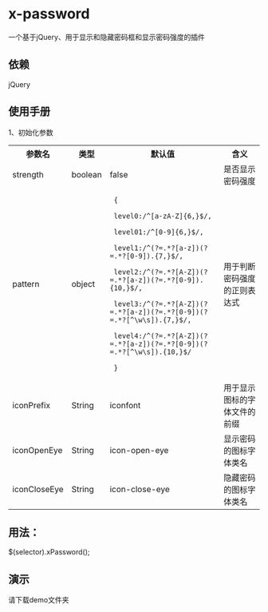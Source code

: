 # x-password

一个基于jQuery、用于显示和隐藏密码框和显示密码强度的插件

## 依赖

jQuery

## 使用手册

1、初始化参数

<table>
   <tr>
       <th>参数名</th>
       <th>类型</th>
       <th>默认值</th>
       <th>含义</th>
   </tr>
   <tr>
       <td>strength</td>
       <td>boolean</td>
       <td>false</td>
       <td>是否显示密码强度</td>
   </tr>
   <tr>
       <td>pattern</td>
       <td>object</td>
       <td>
           
     {
          
     level0:/^[a-zA-Z]{6,}$/,
          
     level01:/^[0-9]{6,}$/,
            
     level1:/^(?=.*?[a-z])(?=.*?[0-9]).{7,}$/,
            
     level2:/^(?=.*?[A-Z])(?=.*?[a-z])(?=.*?[0-9]).{10,}$/,
            
     level3:/^(?=.*?[A-Z])(?=.*?[a-z])(?=.*?[0-9])(?=.*?[^\w\s]).{7,}$/,
         
     level4:/^(?=.*?[A-Z])(?=.*?[a-z])(?=.*?[0-9])(?=.*?[^\w\s]).{10,}$/ 
            
     }
          
  </td>
       <td>用于判断密码强度的正则表达式</td>
   </tr>
   <tr>
       <td>iconPrefix</td>
       <td>String</td>
       <td>iconfont</td>
       <td>用于显示图标的字体文件的前缀</td>
   </tr>
   <tr>
       <td>iconOpenEye</td>
       <td>String</td>
       <td>icon-open-eye</td>
       <td>显示密码的图标字体类名</td>
   </tr>
   <tr>
       <td>iconCloseEye</td>
       <td>String</td>
       <td>icon-close-eye</td>
       <td>隐藏密码的图标字体类名</td>
   </tr>
</table>

## 用法：

$(selector).xPassword();

## 演示

请下载demo文件夹


